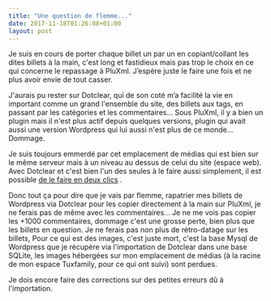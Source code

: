 ```yaml
---
title: "Une question de flemme..."
date: 2017-11-18T01:26:08+01:00
layout: post
---
```

Je suis en cours de porter chaque billet un par un en copiant/collant les dites billets à la main, c'est long et fastidieux mais pas trop le choix en ce qui concerne le repassage à PluXml. J’espère juste le faire une fois et ne plus avoir envie de tout casser.

J'aurais pu rester sur Dotclear, qui de son coté m’a facilité la vie en important comme un grand l'ensemble du site, des billets aux tags, en passant par les catégories et les commentaires... Sous PluXml, il y a bien un plugin mais il n'est plus actif depuis quelques versions, plugin qui avait aussi une version Wordpress qui lui aussi n'est plus de ce monde... Dommage.

Je suis toujours emmerdé par cet emplacement de médias qui est bien sur le même serveur mais à un niveau au dessus de celui du site (espace web). Avec Dotclear et c'est bien l'un des seules à le faire aussi simplement, il est possible [de le faire en deux clics](https://passiongnulinux.tuxfamily.org/PluXml/core/admin/index.php?article21/bienvenue-sur-dotclear-fini-l-instabilite) .

Donc tout ça pour dire que je vais par flemme, rapatrier mes billets de Wordpress via Dotclear pour les copier directement à la main sur PluXml, je ne ferais pas de même avec les commentaires... Je ne me vois pas copier les +1000 commentaires, dommage c'est une grosse perte, bien plus que les billets en question. Je ne ferais pas non plus de rétro-datage sur les billets, Pour ce qui est des images, c'est juste mort, c'est la base Mysql de Wordpress que je récupère via l'importation de Dotclear dans une base SQLite, les images hébergées sur mon emplacement de médias (à la racine de mon espace Tuxfamily, pour ce qui ont suivi) sont perdues.

Je dois encore faire des corrections sur des petites erreurs dû à l'importation.
